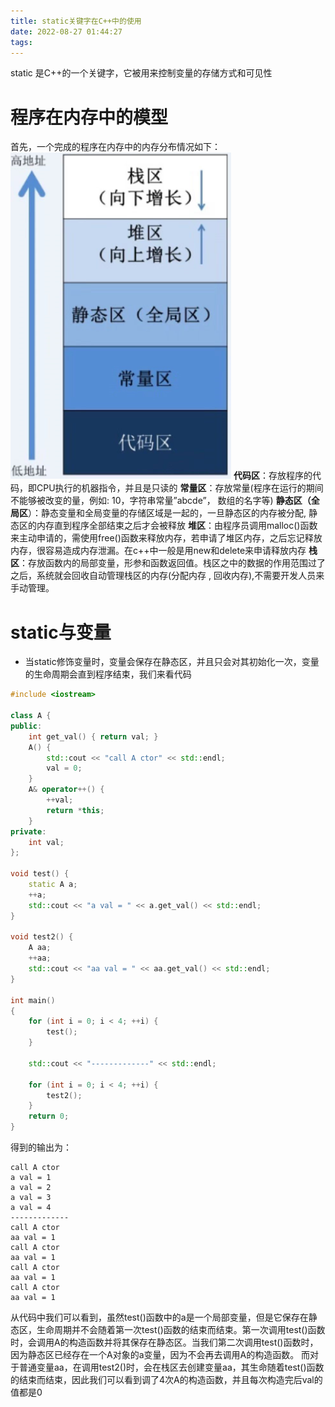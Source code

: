 ```yaml
---
title: static关键字在C++中的使用
date: 2022-08-27 01:44:27
tags:
---
```


static 是C++的一个关键字，它被用来控制变量的存储方式和可见性
<!-- more -->
# 程序在内存中的模型
首先，一个完成的程序在内存中的内存分布情况如下：
![](../img/2022-08-27-04-19-04.png)
**代码区**：存放程序的代码，即CPU执行的机器指令，并且是只读的
**常量区**：存放常量(程序在运行的期间不能够被改变的量，例如: 10，字符串常量”abcde”， 数组的名字等)
**静态区（全局区**）：静态变量和全局变量的存储区域是一起的，一旦静态区的内存被分配, 静态区的内存直到程序全部结束之后才会被释放
**堆区**：由程序员调用malloc()函数来主动申请的，需使用free()函数来释放内存，若申请了堆区内存，之后忘记释放内存，很容易造成内存泄漏。在c++中一般是用new和delete来申请释放内存
**栈区**：存放函数内的局部变量，形参和函数返回值。栈区之中的数据的作用范围过了之后，系统就会回收自动管理栈区的内存(分配内存 , 回收内存),不需要开发人员来手动管理。
# static与变量
- 当static修饰变量时，变量会保存在静态区，并且只会对其初始化一次，变量的生命周期会直到程序结束，我们来看代码
```c++
#include <iostream>

class A {
public:
    int get_val() { return val; }
    A() {
        std::cout << "call A ctor" << std::endl;
        val = 0;
    }
    A& operator++() {
        ++val;
        return *this;
    }
private:
    int val;
};

void test() {
    static A a;
    ++a;
    std::cout << "a val = " << a.get_val() << std::endl;
}

void test2() {
    A aa;
    ++aa;
    std::cout << "aa val = " << aa.get_val() << std::endl;
}

int main()
{
    for (int i = 0; i < 4; ++i) {
        test();
    }

    std::cout << "-------------" << std::endl;

    for (int i = 0; i < 4; ++i) {
        test2();
    }
    return 0;
}
```
得到的输出为：
```shell
call A ctor
a val = 1
a val = 2
a val = 3
a val = 4
-------------
call A ctor
aa val = 1
call A ctor
aa val = 1
call A ctor
aa val = 1
call A ctor
aa val = 1
```
从代码中我们可以看到，虽然test()函数中的a是一个局部变量，但是它保存在静态区，生命周期并不会随着第一次test()函数的结束而结束。第一次调用test()函数时，会调用A的构造函数并将其保存在静态区。当我们第二次调用test()函数时，因为静态区已经存在一个A对象的a变量，因为不会再去调用A的构造函数。
而对于普通变量aa，在调用test2()时，会在栈区去创建变量aa，其生命随着test()函数的结束而结束，因此我们可以看到调了4次A的构造函数，并且每次构造完后val的值都是0